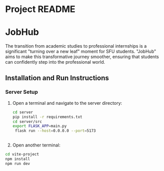 

# Project README
# JobHub
The transition from academic studies to professional internships is a significant "turning over a new leaf" moment for SFU students. "JobHub" aims to make this transformative journey smoother, ensuring that students can confidently step into the professional world.
## Installation and Run Instructions

### Server Setup

1. Open a terminal and navigate to the server directory:
   ```bash
   cd server
   pip install -r requirements.txt
   cd server/src
   export FLASK_APP=main.py
    flask run --host=0.0.0.0 --port=5173
  
2. Open another terminal:
  ```bash
  cd vite-project
  npm install
  npm run dev
